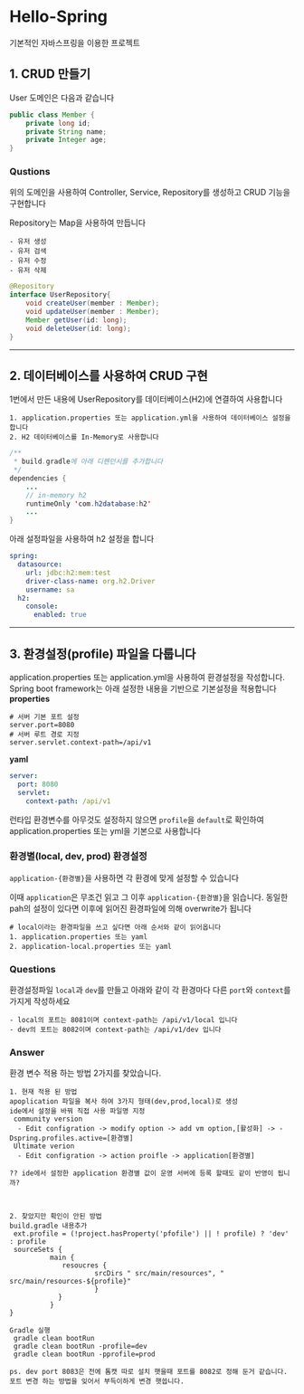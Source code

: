 # Hello-Spring
기본적인 자바스프링을 이용한 프로젝트
## 1. CRUD 만들기
User 도메인은 다음과 같습니다  
```java
public class Member {
    private long id;
    private String name;
    private Integer age;
}
```
### Qustions
위의 도메인을 사용하여 Controller, Service, Repository를 생성하고 CRUD 기능을 구현합니다

Repository는 Map을 사용하여 만듭니다
```text
- 유저 생성
- 유저 검색
- 유저 수정
- 유저 삭제
```
```java
@Repository
interface UserRepository{
    void createUser(member : Member);
    void updateUser(member : Member);
    Member getUser(id: long);
    void deleteUser(id: long);
}
```

---
## 2. 데이터베이스를 사용하여 CRUD 구현
1번에서 만든 내용에 UserRepository를 데이터베이스(H2)에 연결하여 사용합니다
```text
1. application.properties 또는 application.yml을 사용하여 데이터베이스 설정을 합니다
2. H2 데이터베이스를 In-Memory로 사용합니다
```
```java
/**
 * build.gradle에 아래 디펜던시를 추가합니다
 */
dependencies {
    ...
	// in-memory h2
	runtimeOnly 'com.h2database:h2'
    ...
}
```
아래 설정파일을 사용하여 h2 설정을 합니다
```yaml
spring:
  datasource:
    url: jdbc:h2:mem:test
    driver-class-name: org.h2.Driver
    username: sa
  h2:
    console:
      enabled: true
```
---
## 3. 환경설정(profile) 파일을 다룹니다
application.properties 또는 application.yml을 사용하여 환경설정을 작성합니다.  
Spring boot framework는 아래 설정한 내용을 기반으로 기본설정을 적용합니다  
**properties**
```properties
# 서버 기본 포트 설정
server.port=8080
# 서버 루트 경로 지정 
server.servlet.context-path=/api/v1
```
**yaml**
```yaml
server:
  port: 8080
  servlet:
    context-path: /api/v1  
```
런타입 환경변수를 아무것도 설정하지 않으면 `profile`을 `default`로 확인하여 application.properties 또는 yml을 기본으로 사용합니다

### 환경별(local, dev, prod) 환경설정
`application-{환경별}`을 사용하면 각 환경에 맞게 설정할 수 있습니다

이때 `application`은 무조건 읽고 그 이후 `application-{환경별}`을 읽습니다. 동일한 pah의 설정이 있다면 이후에 읽어진 환경파일에 의해 overwrite가 됩니다
```text
# local이라는 환경파일을 쓰고 싶다면 아래 순서와 같이 읽어옵니다
1. application.properties 또는 yaml
2. application-local.properties 또는 yaml
```
### Questions
환경설정파일 `local`과 `dev`를 만들고 아래와 같이 각 환경마다 다른 `port`와 `context`를 가지게 작성하세요
```text
- local의 포트는 8081이며 context-path는 /api/v1/local 입니다 
- dev의 포트는 8082이며 context-path는 /api/v1/dev 입니다
```
### Answer
환경 변수 적용 하는 방법 2가지를 찾았습니다. 
```text
1. 현재 적용 된 방법
apoplication 파일을 복사 하여 3가지 형태(dev,prod,local)로 생성
ide에서 설정을 바꿔 직접 사용 파일명 지정
 community version
  - Edit configration -> modify option -> add vm option,[활성화] -> -Dspring.profiles.active=[환경별]  
 Ultimate verion 
  - Edit configration -> action proifle -> application[환경별]

?? ide에서 설정한 application 환경별 값이 운영 서버에 등록 할때도 같이 반영이 됩니까?



2. 찾았지만 확인이 안된 방법
build.gradle 내용추가
 ext.profile = (!project.hasProperty('pfofile') || ! profile) ? 'dev' : profile
 sourceSets {
          main { 
             resoucres {
                     srcDirs " src/main/resources", " src/main/resources-${profile}"
                     }
            }
          }   
}

Gradle 실행
 gradle clean bootRun
 gradle clean bootRun -profile=dev  
 gradle clean bootRun -pprofile=prod
 
ps. dev port 8083은 전에 톰캣 따로 설치 햇을때 포트를 8082로 정해 둔거 같습니다. 포트 변경 하는 방법을 잊어서 부득이하게 변경 햇씁니다.  
```

